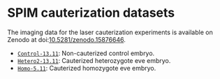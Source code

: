 # SPIM cauterization datasets

The imaging data for the laser cauterization experiments is available on Zenodo at doi:[10.5281/zenodo.15876646](https://doi.org/10.5281/zenodo.15876646).

- [`Control-13.11`](Control-13.11): Non-cauterized control embryo.
- [`Hetero2-13.11`](Hetero2-13.11): Cauterized heterozygote eve embryo.
- [`Homo-5.11`](Homo-5.11): Cauterized homozygote eve embryo.


